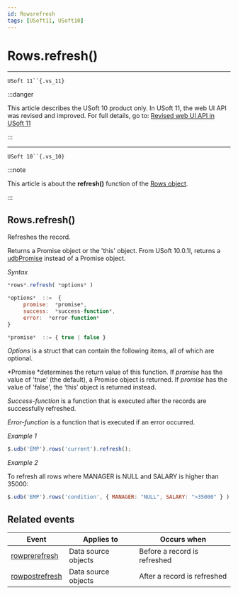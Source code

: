 ```yaml
---
id: Rowsrefresh
tags: [USoft11, USoft10]
---
```

# Rows.refresh()



----

`USoft 11``{.vs_11}`


:::danger

This article describes the USoft 10 product only.
In USoft 11, the web UI API was revised and improved. For full details, go to:
[Revised web UI API in USoft 11](/docs/Web_and_app_UIs/UDB_udb/Revised_web_UI_API_in_USoft_11.md)

:::

----

`USoft 10``{.vs_10}`


:::note

This article is about the **refresh()** function of the [Rows object](/docs/Web_and_app_UIs/UDB_Rows).

:::

## **Rows.refresh()**

Refreshes the record.

Returns a Promise object or the 'this' object. From USoft 10.0.1I, returns a [udbPromise](/docs/Web_and_app_UIs/JavaScript/Promises_for_asynchronous_Javascript.md) instead of a Promise object.

*Syntax*

```js
*rows*.refresh( *options* )

*options*  ::=  {
     promise:  *promise*,
     success:  *success-function*,
     error:  *error-function*
}

*promise*  ::= { true | false }
```

*Options* is a struct that can contain the following items, all of which are optional.

*Promise *determines the return value of this function. If *promise* has the value of 'true' (the default), a Promise object is returned. If *promise* has the value of 'false', the ‘this’ object is returned instead.

*Success-function* is a function that is executed after the records are successfully refreshed.

*Error-function* is a function that is executed if an error occurred.

*Example 1*

```js
$.udb('EMP').rows('current').refresh();
```

*Example 2*

To refresh all rows where MANAGER is NULL and SALARY is higher than 35000:

```js
$.udb('EMP').rows('condition', { MANAGER: "NULL", SALARY: ">35000" } ).refresh();
```

## Related events

|**Event**|**Applies to**|**Occurs when**|
|--------|--------|--------|
|[rowprerefresh](/docs/Web_and_app_UIs/UDB_Events/rowprerefresh.md)|Data source objects|Before a record is refreshed|
|[rowpostrefresh](/docs/Web_and_app_UIs/UDB_Events/rowpostrefresh.md)|Data source objects|After a record is refreshed|



 